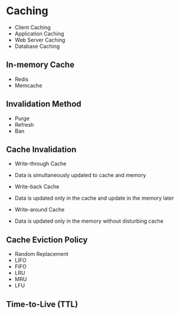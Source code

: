 # Caching
* Client Caching
* Application Caching
* Web Server Caching
* Database Caching

## In-memory Cache
* Redis
* Memcache

## Invalidation Method
* Purge
* Refresh
* Ban

## Cache Invalidation
* Write-through Cache
- Data is simultaneously updated to cache and memory
* Write-back Cache
- Data is updated only in the cache and update in the memory later
* Write-around Cache
- Data is updated only in the memory without disturbing cache


## Cache Eviction Policy
* Random Replacement
* LIFO
* FIFO
* LRU
* MRU
* LFU

## Time-to-Live (TTL)
